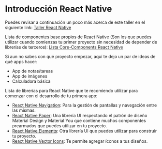 # Introducción React Native

Puedes revisar a continuación un poco más acerca de este taller en el siguiente link: 
[Taller React Native](#%20Introduccion%20React%20Native%20%20Paginas%20web%20que%20te%20recomiendo%20puedas%20visitar%20para%20continuar%20con%20tu%20desarrollo%20en%20el%20%C3%A1rea%20de%20React%20Native:%20%20%20%5BTaller%20React%20Native%20-%20Introducci%C3%B3n%5D%20%28https://aulasoftwarelibre.github.io/taller-de-react-native-docs/%29)

Lista de componentes base propios de React Native (Son los que puedes utilizar cuando comienzas tu primer proyecto sin necesidad de depender de librerías de terceros):
[Lista Core-Components React Native](https://reactnative.dev/docs/components-and-apis)

Si aun no sabes con qué proyecto empezar, aquí te dejo un par de ideas de qué apps hacer:

- App de notas/tareas
- App de imágenes
- Calculadora básica

Lista de librerías para React Native que te recomiendo utilizar para comenzar con el desarrollo de tu primera app: 

 - [React Native Navigation](https://reactnavigation.org/docs/getting-started/): Para la gestión de pantallas y navegación entre las mismas.
- [React Native Paper](https://reactnativepaper.com/): Una librería UI respectando el patrón de diseño Material Design y Material You que contiene muchos componentes prearmados que puedes utilizar en tu proyecto. 
- [React Native Elements](https://reactnativeelements.com/docs): Otra librería UI que puedes utilizar para construir tu proyecto. 
- [React Native Vector Icons](https://github.com/oblador/react-native-vector-icons): Te permite agregar íconos a tus diseños.
